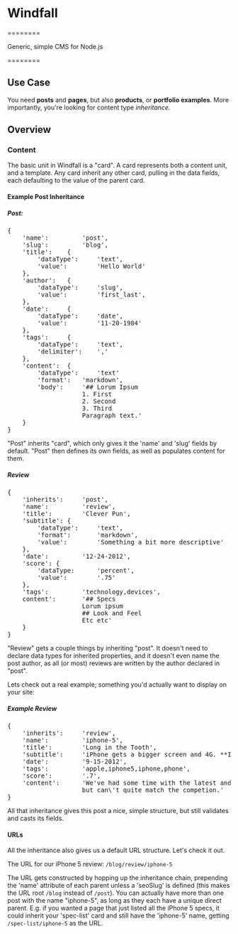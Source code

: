 # Windfall
========

Generic, simple CMS for Node.js

========

## Use Case

You need **posts** and **pages**, but also **products**, or **portfolio examples**. More importantly, you're looking for content type *inheritance*.

## Overview

### Content

The basic unit in Windfall is a "card". A card represents both a content unit, and a template. Any card inherit any other card, pulling in the data fields, each defaulting to the value of the parent card.

#### Example Post Inheritance

##### Post:
<pre>
{
    'name':         'post',
    'slug':         'blog',
    'title':    {
        'dataType':     'text',
        'value':        'Hello World'
    },
    'author':   {
        'dataType':     'slug',
        'value':        'first_last',
    },
    'date':     {
        'dataType':     'date',
        'value':        '11-20-1984'
    },
    'tags':     {
        'dataType':     'text',
        'delimiter':    ','
    },
    'content':  {
        'dataType':     'text'
        'format':   'markdown',
        'body':     '## Lorum Ipsum
                    1. First
                    2. Second
                    3. Third
                    Paragraph text.'
    }
}
</pre>

"Post" inherits "card", which only gives it the 'name' and 'slug' fields by default. "Post" then defines its own fields, as well as populates content for them.

##### Review
<pre>
{
    'inherits':     'post',
    'name':         'review',
    'title':        'Clever Pun',
    'subtitle': {
        'dataType':     'text',
        'format':       'markdown',
        'value':        'Something a bit more descriptive'
    },
    'date':         '12-24-2012',
    'score': {
        'dataType:      'percent',
        'value':        '.75'
    },
    'tags':         'technology,devices',
    content':       '## Specs
                    Lorum ipsum
                    ## Look and Feel
                    Etc etc'
    }
}
</pre>

"Review" gets a couple things by inheriting "post". It doesn't need to declare data types for inherited properties, and it doesn't even name the post author, as all (or most) reviews are written by the author declared in "post".

Lets check out a real example; something you'd actually want to display on your site:

##### Example Review
<pre>
{
    'inherits':     'review',
    'name':         'iphone-5',
    'title':        'Long in the Tooth',
    'subtitle':     'iPhone gets a bigger screen and 4G. **Is that enough?**',
    'date':         '9-15-2012',
    'tags':         'apple,iphone5,iphone,phone',
    'score':        '.7',
    'content':      'We've had some time with the latest and greatest from Cupertino. It\'s better than the 4S, 
                    but can\'t quite match the competion.'
}
</pre>

All that inheritance gives this post a nice, simple structure, but still validates and casts its fields.

#### URLs

All the inheritance also gives us a default URL structure. Let's check it out.

The URL for our iPhone 5 review: <code>/blog/review/iphone-5</code>

The URL gets constructed by hopping up the inheritance chain, prepending the 'name' attribute of each parent unless a 'seoSlug' is defined (this makes the URL root <code>/blog</code> instead of <code>/post</code>). You can actually have more than one post with the name "iphone-5", as long as they each have a unique direct parent. E.g. if you wanted a page that just listed all the iPhone 5 specs, it could inherit your 'spec-list' card and still have the 'iphone-5' name, getting <code>/spec-list/iphone-5</code> as the URL.